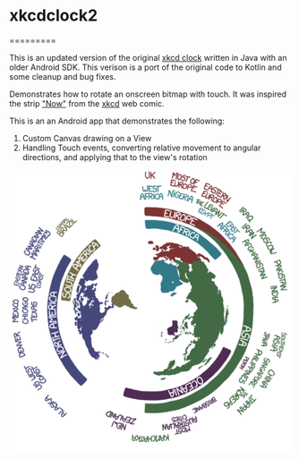 # xkcdclock2
=========

This is an updated version of the original [xkcd clock](https://github.com/jselbie/xkcdclock) written in Java with an older Android SDK.  This verison is a port of the original code to Kotlin and some cleanup and bug fixes.

Demonstrates how to rotate an onscreen bitmap with touch. It was inspired the strip ["Now"](https://xkcd.com/1335/) from the [xkcd](https://xkcd.com/) web comic.

This is an an Android app that demonstrates the following:

1. Custom Canvas drawing on a View
2. Handling Touch events, converting relative movement to angular directions, and applying that to the view's rotation

![alt text](/app/src/main/res/drawable/inner.png "XKCD Clock")

